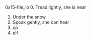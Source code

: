 0x15-file_io
0. Tread lightly, she is near
1. Under the snow
2. Speak gently, she can hear
3. cp
4. elf
